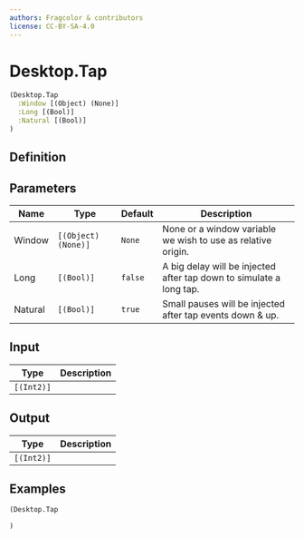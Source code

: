 ```yaml
---
authors: Fragcolor & contributors
license: CC-BY-SA-4.0
---
```



# Desktop.Tap

```clojure
(Desktop.Tap
  :Window [(Object) (None)]
  :Long [(Bool)]
  :Natural [(Bool)]
)
```


## Definition




## Parameters

| Name | Type | Default | Description |
|------|------|---------|-------------|
| Window | `[(Object) (None)]` | `None` | None or a window variable we wish to use as relative origin. |
| Long | `[(Bool)]` | `false` | A big delay will be injected after tap down to simulate a long tap. |
| Natural | `[(Bool)]` | `true` | Small pauses will be injected after tap events down & up. |


## Input

| Type | Description |
|------|-------------|
| `[(Int2)]` |  |


## Output

| Type | Description |
|------|-------------|
| `[(Int2)]` |  |


## Examples

```clojure
(Desktop.Tap

)
```
